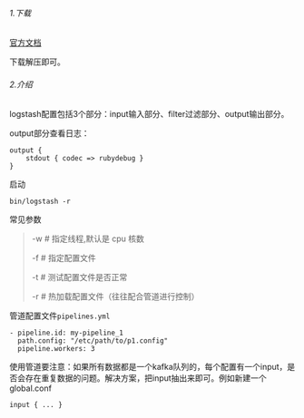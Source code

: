 ###### 1.下载

[官方文档](https://www.elastic.co/guide/en/logstash/current/advanced-pipeline.html)

下载解压即可。

###### 2.介绍

logstash配置包括3个部分：input输入部分、filter过滤部分、output输出部分。

output部分查看日志：

```shell
output {
    stdout { codec => rubydebug }
}
```

启动

```shell
bin/logstash -r
```

常见参数

> -w # 指定线程,默认是 cpu 核数 
>
> -f # 指定配置文件 
>
> -t # 测试配置文件是否正常 
>
> -r # 热加载配置文件（往往配合管道进行控制）

管道配置文件`pipelines.yml`

```shell
- pipeline.id: my-pipeline_1
  path.config: "/etc/path/to/p1.config"
  pipeline.workers: 3
```

使用管道要注意：如果所有数据都是一个kafka队列的，每个配置有一个input，是否会存在重复数据的问题。解决方案，把input抽出来即可。例如新建一个global.conf

```shell
input { ... }
```

